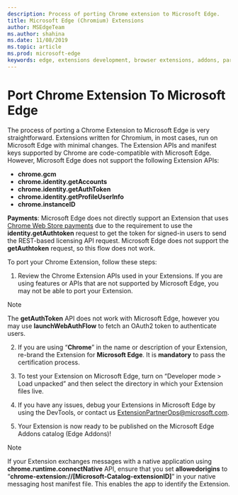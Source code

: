 ```yaml
---
description: Process of porting Chrome extension to Microsoft Edge.
title: Microsoft Edge (Chromium) Extensions
author: MSEdgeTeam
ms.author: shahina
ms.date: 11/08/2019
ms.topic: article
ms.prod: microsoft-edge
keywords: edge, extensions development, browser extensions, addons, partner center, developer
---
```


# Port Chrome Extension To Microsoft Edge  

The process of porting a Chrome Extension to Microsoft Edge is very straightforward. Extensions written for Chromium, in most cases, run on Microsoft Edge with minimal changes.  The Extension APIs and manifest keys supported by Chrome are code-compatible with Microsoft Edge.  However, Microsoft Edge does not support the following Extension APIs: 

- **chrome.gcm**
- **chrome.identity.getAccounts**
- **chrome.identity.getAuthToken**
- **chrome.identity.getProfileUserInfo**
- **chrome.instanceID**

**Payments**: Microsoft Edge does not directly support an Extension that uses [Chrome Web Store payments](https://developer.chrome.com/webstore/one_time_payments) due to the requirement to use the **identity.getAuthtoken** request to get the token for signed-in users to send the REST-based licensing API request.  Microsoft Edge does not support the **getAuthtoken** request, so this flow does not work.  
 
To port your Chrome Extension, follow these steps:  
1.	Review the Chrome Extension APIs used in your Extensions.  If you are using features or APIs that are not supported by Microsoft Edge, you may not be able to port your Extension.  
> [!Note]
> The **getAuthToken** API does not work with Microsoft Edge, however you may use **launchWebAuthFlow** to fetch an OAuth2 token to authenticate users.  

2.	If you are using “**Chrome**” in the name or description of your Extension, re-brand the Extension for **Microsoft Edge**.  It is **mandatory** to pass the certification process. 
 
3.	To test your Extension on Microsoft Edge, turn on “Developer mode > Load unpacked” and then select the directory in which your Extension files live.  

4.	If you have any issues, debug your Extensions in Microsoft Edge by using the DevTools, or contact us ExtensionPartnerOps@microsoft.com. 

5.	Your Extension is now ready to be published on the Microsoft Edge Addons catalog (Edge Addons)!  
> [!NOTE]
> If your Extension exchanges messages with a native application using **chrome.runtime.connectNative** API, ensure that you set **allowedorigins** to “**chrome-extension://[Microsoft-Catalog-extensionID]**” in your native messaging host manifest file. This enables the app to identify the Extension.   
